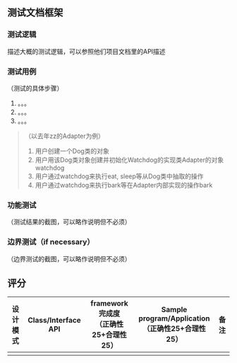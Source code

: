 ## 测试文档框架

### 测试逻辑

描述大概的测试逻辑，可以参照他们项目文档里的API描述

### 测试用例

（测试的具体步骤）

1. 。。。
2. 。。。
3. 。。。

>（以去年zz的Adapter为例）
>
>1. 用户创建一个Dog类的对象
>2. 用户用该Dog类对象创建并初始化Watchdog的实现类Adapter的对象watchdog
>3.  用户通过watchdog来执行eat, sleep等从Dog类中抽取的操作
>4. 用户通过watchdog来执行bark等在Adapter内部实现的操作bark

### 功能测试

（测试结果的截图，可以略作说明但不必须）

### 边界测试（if necessary）

（边界测试的截图，可以略作说明但不必须）

## 评分

| 设计模式 | Class/Interface API | framework完成度<br />（正确性25+合理性25） | Sample program/Application<br />（正确性25+合理性25） | 备注 |
| -------- | ------------------- | ------------------------------------------ | ----------------------------------------------------- | ---- |
|          |                     |                                            |                                                       |      |

